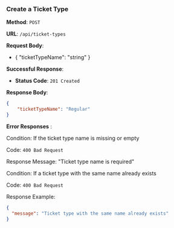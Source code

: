 ### Create a Ticket Type

**Method**: `POST`

**URL**: `/api/ticket-types`

**Request Body**:

- { "ticketTypeName": "string" }

**Successful Response**:

- **Status Code**: `201 Created`

**Response Body**:

```json
{
    "ticketTypeName": "Regular"
}

```

**Error Responses** :

Condition: If the ticket type name is missing or empty

Code: ```400 Bad Request```

Response Message: "Ticket type name is required"

Condition: If a ticket type with the same name already exists

Code: ```400 Bad Request```

Response Example:

```json
{
  "message": "Ticket type with the same name already exists"
}
```
